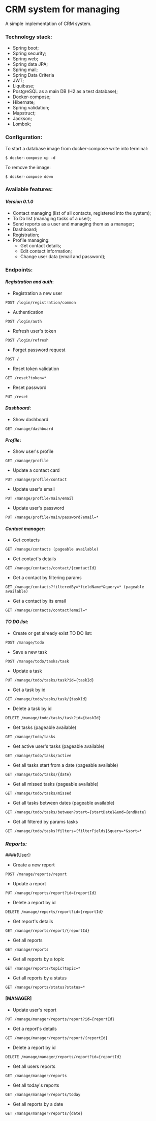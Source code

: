 # CRM system for managing
A simple implementation of CRM system.

### Technology stack:

- Spring boot;
- Spring security;
- Spring web;
- Spring data JPA;
- Spring mail;
- Spring Data Criteria
- JWT;
- Liquibase;
- PostgreSQL as a main DB (H2 as a test database);
- Docker-compose;
- Hibernate;
- Spring validation;
- Mapstruct;
- Jackson;
- Lombok;

### Configuration:
To start a database image from docker-compose write into terminal:
```
$ docker-compose up -d
```
To remove the image:
```
$ docker-compose down
```

### Available features:

#### *Version 0.1.0*
- Contact managing (list of all contacts, registered into the system);
- To Do list (managing tasks of a user);
- Send reports as a user and managing them as a manager;
- Dashboard;
- Registration;
- Profile managing:
    - Get contact details;
    - Edit contact information;
    - Change user data (email and password);
  
### Endpoints:

#### *Registration and auth*:

- Registration a new user
```
POST /login/registration/common
```
- Authentication
```
POST /login/auth
```
- Refresh user's token
```
POST /login/refresh
```
- Forget password request
```
POST /
```
- Reset token validation
```
GET /reset?token=*
```
- Reset password
```
PUT /reset
```
#### *Dashboard*:
- Show dashboard
```
GET /manage/dashboard
```
#### *Profile*:
- Show user's profile
```
GET /manage/profile
```
- Update a contact card
```
PUT /manage/profile/contact
```
- Update user's email
```
PUT /manage/profile/main/email
```
- Update user's password
```
PUT /manage/profile/main/password?email=*
```
#### *Contact manager*:
- Get contacts
```
GET /manage/contacts (pageable available)
```
- Get contact's details
```
GET /manage/contacts/contact/{contactId}
```
- Get a contact by filtering params
```
GET /manage/contacts?filteredBy=*fieldName*&query=* (pageable available)
```
- Get a contact by its email
```
GET /manage/contacts/contact?email=*
```
#### *TO DO list*:
- Create or get already exist TO DO list:
```
POST /manage/todo
```
- Save a new task
```
POST /manage/todo/tasks/task
```
- Update a task
```
PUT /manage/todo/tasks/task?id={taskId}
```
- Get a task by id
```
GET /manage/todo/tasks/task/{taskId}
```
- Delete a task by id
```
DELETE /manage/todo/tasks/task?id={taskId}
```
- Get tasks (pageable available)
```
GET /manage/todo/tasks
```
- Get active user's tasks (pageable available)
```
GET /manage/todo/tasks/active
```
- Get all tasks start from a date (pageable available)
```
GET /manage/todo/tasks/{date}
```
- Get all missed tasks (pageable available)
```
GET /manage/todo/tasks/missed
```
- Get all tasks between dates (pageable available)
```
GET /manage/todo/tasks/between?start={startDate}&end={endDate}
```
- Get all filtered by params tasks
```
GET /manage/todo/tasks?filters={filterFields}&query=*&sort=*
```
### *Reports:*
####[User]:
- Create a new report
```
POST /manage/reports/report
```
- Update a report
```
PUT /manage/reports/report?id={reportId}
```
- Delete a report by id
```
DELETE /manage/reports/report?id={reportId}
```
- Get report's details
```
GET /manage/reports/report/{reportId}
```
- Get all reports
```
GET /manage/reports
```
- Get all reports by a topic
```
GET /manage/reports/topic?topic=*
```
- Get all reports by a status
```
GET /manage/reports/status?status=* 
```
#### [MANAGER]
- Update user's report
```
PUT /manage/manager/reports/report?id={reportId}
```
- Get a report's details
```
GET /manage/manager/reports/report/{reportId}
```
- Delete a report by id
```
DELETE /manage/manager/reports/report?id={reportId}
```
- Get all users reports
```
GET /manage/manager/reports
```
- Get all today's reports
```
GET /manage/manager/reports/today
```
- Get all reports by a date
```
GET /manage/manager/reports/{date}
```

    

